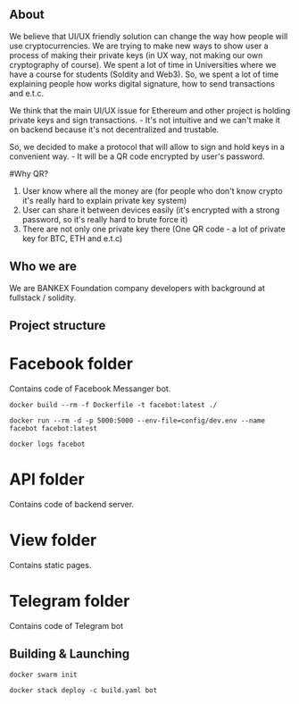 ## About
We believe that UI/UX friendly solution can change the way how people will use cryptocurrencies. We are trying to make new ways to show user a process of making their private keys (in UX way,  not making our own cryptography of course). We spent a lot of time in Universities where we have a course for students (Soldity and Web3). So, we spent a lot of time explaining people how works digital signature, how to send transactions and e.t.c. 

We think that the main UI/UX issue for Ethereum and other project is holding private keys and sign transactions. - It's not intuitive and we can't make it on backend because it's not decentralized and trustable.

So, we decided to make a protocol that will allow to sign and hold keys in a convenient way. - It will be a QR code encrypted by user's password. 

#Why QR?

1. User know where all the money are (for people who don't know crypto it's really hard to explain private key system) 
2. User can share it between devices easily  (it's encrypted with a strong password, so it's really hard to brute force it)
3. There are not only one private key there (One QR code - a lot of private key for BTC, ETH and e.t.c)

## Who we are

We are BANKEX Foundation company developers with background at fullstack / solidity.

## Project structure

# Facebook folder

Сontains code of Facebook Messanger bot.

```
docker build --rm -f Dockerfile -t facebot:latest ./

docker run --rm -d -p 5000:5000 --env-file=config/dev.env --name facebot facebot:latest

docker logs facebot
```

# API folder

Contains code of backend server.

# View folder

Contains static pages.

# Telegram folder

Contains code of Telegram bot

## Building & Launching

```
docker swarm init

docker stack deploy -c build.yaml bot
```
